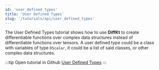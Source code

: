 ```yaml
---
id: 'user_defined_types'
title: 'User Defined Types'
slug: '/tutorials/api/user_defined_types'
---
```

The User Defined Types tutorial shows how to use **DiffKt** to create differentiable functions over 
complex data structures instead of differentiable functions over tensors. A user defined type could be 
a class with variables of type `DScalar`, it could be a list of said classes, or other complex data structures. 


:::tip Open tutorial in Github
[User Defined Types](https://github.com/facebookresearch/diffkt/blob/main/tutorials/user_defined_types.ipynb)
:::